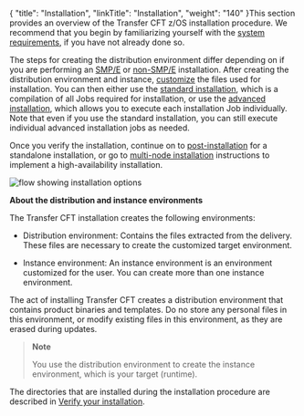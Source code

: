 {
    "title": "Installation",
    "linkTitle": "Installation",
    "weight": "140"
}This section provides an overview of the Transfer CFT z/OS installation procedure. We recommend that you begin by familiarizing yourself with the [system requirements](../c_about_zos/r_prerequistes_zos), if you have not already done so.

The steps for creating the distribution environment differ depending on if you are performing an [SMP/E]() or [non-SMP/E]() installation. After creating the distribution environment and instance, [customize](t_customize_instance_zos) the files used for installation. You can then either use the [standard installation](zos_auto_install_a05all), which is a compilation of all Jobs required for installation, or use the [advanced installation](), which allows you to execute each installation Job individually. Note that even if you use the standard installation, you can still execute individual advanced installation jobs as needed.

Once you verify the installation, continue on to [post-installation](../t_start_servers_jobs_zos) for a standalone installation, or go to [multi-node installation](../c_multinode_zos) instructions to implement a high-availability installation.

![flow showing installation options](/Images/TransferCFT/install_overview_zos.png)

****About the distribution and instance environments****

The Transfer CFT installation creates the following environments:

- Distribution environment: Contains the files extracted from the delivery. These files are necessary to create the customized target environment.

<!-- -->

- Instance environment: An instance environment is an environment customized for the user. You can create more than one instance environment.

The act of installing Transfer CFT creates a distribution environment that contains product binaries and templates. Do no store any personal files in this environment, or modify existing files in this environment, as they are erased during updates.

> **Note**
>
> You use the distribution environment to create the instance environment, which is your target (runtime).

The directories that are installed during the installation procedure are described in [Verify your installation](../post_install_zos).
